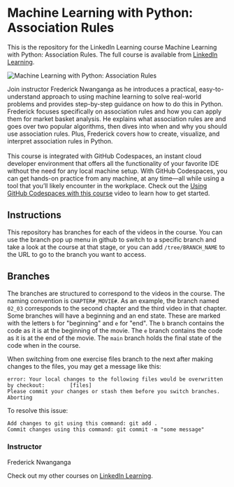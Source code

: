 # Machine Learning with Python: Association Rules 
This is the repository for the LinkedIn Learning course Machine Learning with Python: Association Rules. The full course is available from [LinkedIn Learning][lil-course-url].

![Machine Learning with Python: Association Rules ][lil-thumbnail-url]

Join instructor Frederick Nwanganga as he introduces a practical, easy-to-understand approach to using machine learning to solve real-world problems and provides step-by-step guidance on how to do this in Python. Frederick focuses specifically on association rules and how you can apply them for market basket analysis. He explains what association rules are and goes over two popular algorithms, then dives into when and why you should use association rules. Plus, Frederick covers how to create, visualize, and interpret association rules in Python.<br><br>This course is integrated with GitHub Codespaces, an instant cloud developer environment that offers all the functionality of your favorite IDE without the need for any local machine setup. With GitHub Codespaces, you can get hands-on practice from any machine, at any time—all while using a tool that you’ll likely encounter in the workplace. Check out the [Using GitHub Codespaces with this course][gcs-video-url] video to learn how to get started.



## Instructions
This repository has branches for each of the videos in the course. You can use the branch pop up menu in github to switch to a specific branch and take a look at the course at that stage, or you can add `/tree/BRANCH_NAME` to the URL to go to the branch you want to access.

## Branches
The branches are structured to correspond to the videos in the course. The naming convention is `CHAPTER#_MOVIE#`. As an example, the branch named `02_03` corresponds to the second chapter and the third video in that chapter. 
Some branches will have a beginning and an end state. These are marked with the letters `b` for "beginning" and `e` for "end". The `b` branch contains the code as it is at the beginning of the movie. The `e` branch contains the code as it is at the end of the movie. The `main` branch holds the final state of the code when in the course.

When switching from one exercise files branch to the next after making changes to the files, you may get a message like this:

    error: Your local changes to the following files would be overwritten by checkout:        [files]
    Please commit your changes or stash them before you switch branches.
    Aborting

To resolve this issue:
	
    Add changes to git using this command: git add .
	Commit changes using this command: git commit -m "some message"


### Instructor

Frederick Nwanganga

Check out my other courses on [LinkedIn Learning](https://www.linkedin.com/learning/instructors/frederick-nwanganga?u=104).

[lil-course-url]: https://www.linkedin.com/learning/machine-learning-with-python-association-rules
[lil-thumbnail-url]: https://media.licdn.com/dms/image/C560DAQGg5ajc8MzqZg/learning-public-crop_675_1200/0/1666653498527?e=1667955600&v=beta&t=VBO8AhwZGgRy9oXBTUzgKyAbRfHtzVIfXRL3-D54-C0
[gcs-video-url]: https://www.linkedin.com/learning/machine-learning-with-python-association-rules/using-github-codespaces-with-this-course
